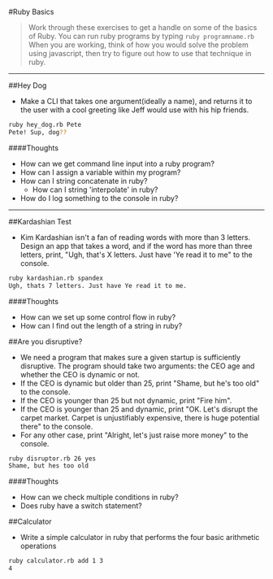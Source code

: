 #Ruby Basics

> Work through these exercises to get a handle on some of the basics of Ruby. You can run ruby programs by typing `ruby programname.rb`
> When you are working, think of how you would solve the problem using javascript, then try to figure out how to use that technique in ruby.

---
##Hey Dog
- Make a CLI that takes one argument(ideally a name), and returns it to the user with a cool greeting like Jeff would use with his hip friends.

```bash
ruby hey_dog.rb Pete
Pete! Sup, dog??
```

####Thoughts
  - How can we get command line input into a ruby program?
  - How can I assign a variable within my program?
  - How can I string concatenate in ruby?
    - How can I string 'interpolate' in ruby?
  - How do I log something to the console in ruby?
---


##Kardashian Test
- Kim Kardashian isn't a fan of reading words with more than 3 letters. Design an app that takes a word, and if the word has more than three letters, print, "Ugh, that's X letters. Just have 'Ye read it to me" to the console.

```bash
ruby kardashian.rb spandex
Ugh, thats 7 letters. Just have Ye read it to me.
```
####Thoughts

- How can we set up some control flow in ruby?
- How can I find out the length of a string in ruby?


##Are you disruptive?

- We need a program that makes sure a given startup is sufficiently disruptive. The program should take two arguments: the CEO age and whether the CEO is dynamic or not.
- If the CEO is dynamic but older than 25, print "Shame, but he's too old" to the console.
- If the CEO is younger than 25 but not dynamic, print "Fire him".
- If the CEO is younger than 25 and dynamic, print "OK. Let's disrupt the carpet market. Carpet is unjustifiably expensive, there is huge potential there" to the console.
- For any other case, print "Alright, let's just raise more money" to the console.

```bash
ruby disruptor.rb 26 yes
Shame, but hes too old
```
####Thoughts

- How can we check multiple conditions in ruby?
- Does ruby have a switch statement?

##Calculator
- Write a simple calculator in ruby that performs the four basic arithmetic operations

```bash
ruby calculator.rb add 1 3
4
```